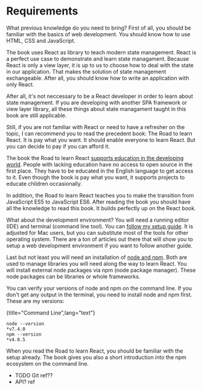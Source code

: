 # Requirements

What previous knowledge do you need to bring? First of all, you should be familiar with the basics of web development. You should know how to use HTML, CSS and JavaScript.

The book uses React as library to teach modern state management. React is a perfect use case to demonstrate and learn state managament. Because React is only a view layer, it is up to us to choose how to deal with the state in our application. That makes the solution of state management exchangeable. After all, you should know how to write an application with only React.

After all, it's not neccessary to be a React developer in order to learn about state management. If you are developing with another SPA framework or view layer library, all these things about state managament taught in this book are still applicable.

Still, if you are not familiar with React or need to have a refresher on the topic, I can recommend you to read the precedent book: The Road to learn React. It is pay what you want. It should enable everyone to learn React. But you can decide to pay if you can afford it.

The book the Road to learn React [supports education in the developing world](https://www.robinwieruch.de/giving-back-by-learning-react/). People with lacking education have no access to open source in the first place. They have to be educated in the English language to get access to it. Even though the book is pay what you want, it supports projects to educate children occasionally.

In addition, the Road to learn React teaches you to make the transition from JavaScript ES5 to JavaScript ES6. After reading the book you should have all the knowledge to read this book. It builds perfectly up on the React book.

What about the development environment? You will need a running editor (IDE) and terminal (command line tool). You can [follow my setup guide](https://www.robinwieruch.de/developer-setup/). It is adjusted for Mac users, but you can substitute most of the tools for other operating system. There are a ton of articles out there that will show you to setup a web development environment if you want to follow another guide.

Last but not least you will need an installation of [node and npm](https://nodejs.org/en/). Both are used to manage libraries you will need along the way to learn React. You will install external node packages via npm (node package manager). These node packages can be libraries or whole frameworks.

You can verify your versions of node and npm on the command line. If you don't get any output in the terminal, you need to install node and npm first. These are my versions:

{title="Command Line",lang="text"}
~~~~~~~~
node --version
*v7.4.0
npm --version
*v4.0.5
~~~~~~~~

When you read the Road to learn React, you should be familiar with the setup already. The book gives you also a short introduction into the npm ecosystem on the command line.

- TODO Git ref??
- API? ref